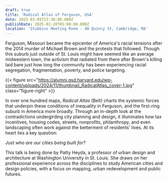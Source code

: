 ```yaml
---
draft: true
title: 'Radical Atlas of Ferguson, USA'
date: 2025-03-05T23:30:00.000Z
publishDate: 2025-02-20T05:00:00.000Z
location: 'Stubbins Meeting Room - 48 Quincy St, Cambridge, MA'
---
```


Ferguson, Missouri became the epicenter of America's racial tensions after the 2014 murder of Michael Brown and the protests that followed. Though this suburb just outside of St. Louis might have seemed like an average midwestern town, the activism that radiated from there after Brown's killing laid bare just how long the community has been experiencing racial segregation, fragmentation, poverty, and police targeting.

{{< figure src="https://alumni.gsd.harvard.edu/wp-content/uploads/2024/11/thumbnail_RadicalAtlas_cover-1.jpg" class="figure-right" >}}

In over one hundred maps, *Radical Atlas* (Belt) charts the systemic forces that underpin these conditions of inequality in Ferguson, and the first-ring suburb in America more broadly. Through an in-depth look at the contradictions undergirding city planning and design, it illuminates how tax incentives, housing codes, streets, nonprofits, philanthropy, and even landscaping often work against the betterment of residents' lives. At its heart lies a key question:

*Just who are our cities being built for?*

This talk is being done by Patty Heyda, a professor of urban design and architecture at Washington University in St. Louis. She draws on her professional experience across the disciplines to study American cities and design policies, with a focus on mapping, urban redevelopment and public futures.
